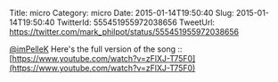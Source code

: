 Title: micro
Category: micro
Date: 2015-01-14T19:50:40
Slug: 2015-01-14T19:50:40
TwitterId: 555451955972038656
TweetUrl: https://twitter.com/mark_philpot/status/555451955972038656

[@imPelleK](https://twitter.com/imPelleK) Here's the full version of the song :: [https://www.youtube.com/watch?v=zFlXJ-T75F0](https://www.youtube.com/watch?v=zFlXJ-T75F0)